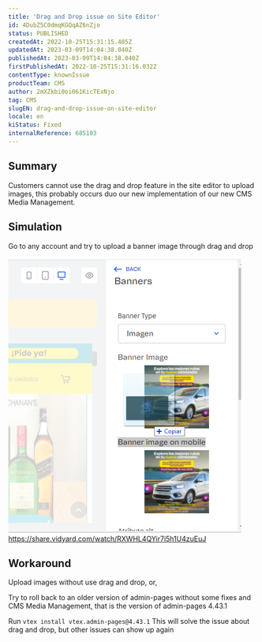```yaml
---
title: 'Drag and Drop issue on Site Editor'
id: 4DubZ5C0dmqKGQqAZ6nZjo
status: PUBLISHED
createdAt: 2022-10-25T15:31:15.485Z
updatedAt: 2023-03-09T14:04:38.040Z
publishedAt: 2023-03-09T14:04:38.040Z
firstPublishedAt: 2022-10-25T15:31:16.032Z
contentType: knownIssue
productTeam: CMS
author: 2mXZkbi0oi061KicTExNjo
tag: CMS
slugEN: drag-and-drop-issue-on-site-editor
locale: en
kiStatus: Fixed
internalReference: 685103
---
```


## Summary


Customers cannot use the drag and drop feature in the site editor to upload images, this probably occurs duo our new implementation of our new CMS Media Management.


##

## Simulation



Go to any account and try to upload a banner image through drag and drop

 ![](https://raw.githubusercontent.com/vtexdocs/known-issues/refs/heads/main/docs/en/known-issues/CMS/drag-and-drop-issue-on-site-editor_1.png)
https://share.vidyard.com/watch/RXWHL4QYir7i5h1U4zuEuJ


##

## Workaround


Upload images without use drag and drop, or,

Try to roll back to an older version of admin-pages without some fixes and CMS Media Management, that is the version of admin-pages 4.43.1

Run `vtex install vtex.admin-pages@4.43.1`
This will solve the issue about drag and drop, but other issues can show up again

